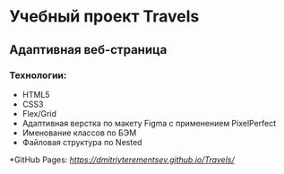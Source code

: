 # Учебный проект Travels
## Адаптивная веб-страница

### Технологии:
* HTML5
* CSS3
* Flex/Grid
* Адаптивная верстка по макету Figma с применением PixelPerfect
* Именование классов по БЭМ
* Файловая структура по Nested


*GitHub Pages: *https://dmitriyterementsev.github.io/Travels/*
